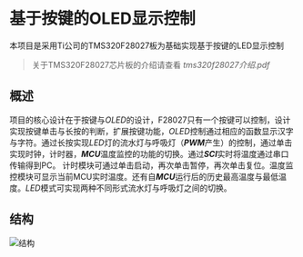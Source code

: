 # 基于按键的OLED显示控制

本项目是采用Ti公司的TMS320F28027板为基础实现基于按键的LED显示控制

> 关于TMS320F28027芯片板的介绍请查看  *tms320f28027介绍.pdf*

## 概述

项目的核心设计在于按键与*OLED*的设计，F28027只有一个按键可以控制，设计实现按键单击与长按的判断，扩展按键功能，*OLED*控制通过相应的函数显示汉字与字符。通过长按实现*LED*灯的流水灯与呼吸灯（***PWM***产生）的控制，通过单击实现时钟，计时器，***MCU***温度监控的功能的切换。通过***SCI***实时将温度通过串口传输得到PC。
   计时模块可通过单击启动，再次单击暂停，再次单击复位。温度监控模块可显示当前MCU实时温度。还有自***MCU***运行后的历史最高温度与最低温度。*LED*模式可实现两种不同形式流水灯与呼吸灯之间的切换。

## 结构

![结构](https://github.com/lemondogs/OLED-display-control-based-on-key/blob/master/picture/structure.png)

